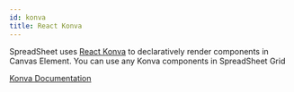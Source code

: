 ```yaml
---
id: konva
title: React Konva
---
```


SpreadSheet uses [React Konva](https://github.com/konvajs/react-konva) to declaratively render components in Canvas Element. You can use any Konva components in SpreadSheet Grid

[Konva Documentation](https://konvajs.org/docs/react/)